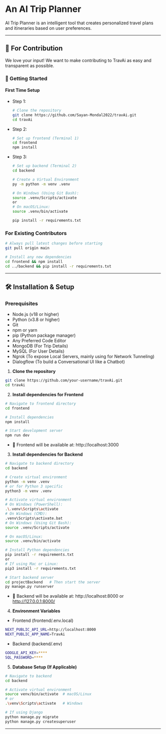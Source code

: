 # An AI Trip Planner
AI Trip Planner is an intelligent tool that creates personalized travel plans and itineraries based on user preferences.

---

## 🤝 For Contribution

We love your input! We want to make contributing to TravAi as easy and transparent as possible.

### 🚀 Getting Started

#### First Time Setup

- Step 1:
    ```bash
    # Clone the repository
    git clone https://github.com/Sayan-Mondal2022/travAi.git
    cd travAi
    ```

- Step 2:
    ```bash
    # Set up frontend (Terminal 1)
    cd frontend
    npm install
    ```

- Step 3:
    ```bash
    # Set up backend (Terminal 2)
    cd backend

    # Create a Virtual Environment
    py -m python -m venv .venv

    # On Windows (Using Git Bash):
    source .venv/Scripts/activate
    or
    # On macOS/Linux:
    source .venv/bin/activate

    pip install -r requirements.txt
    ```

### For Existing Contributors

```bash
# Always pull latest changes before starting
git pull origin main

# Install any new dependencies
cd frontend && npm install
cd ../backend && pip install -r requirements.txt
```

---

## 🛠️ Installation & Setup

### Prerequisites

- Node.js (v18 or higher)
- Python (v3.8 or higher)
- Git
- npm or yarn
- pip (Python package manager)
- Any Preferred Code Editor
- MongoDB (For Trip Details)
- MySQL (For User Details)
- Ngrok (To expose Local Servers, mainly using for Network Tunneling)
- Dialogflow (To build a Conversational UI like a Chatbot)

1. **Clone the repository**

```bash
git clone https://github.com/your-username/travAi.git
cd travAi
```

2. **Install dependencies for Frontend**

```bash
# Navigate to frontend directory
cd frontend

# Install dependencies
npm install

# Start development server
npm run dev
```

- 📍 Frontend will be available at: http://localhost:3000

3. **Install dependencies for Backend**

```bash
# Navigate to backend directory
cd backend

# Create virtual environment
python -m venv .venv
# or for Python 3 specific
python3 -m venv .venv

# Activate virtual environment
# On Windows (PowerShell):
.\.venv\Scripts\activate
# On Windows (CMD):
.venv\Scripts\activate.bat
# On Windows (Using Git Bash):
source .venv/Scripts/activate

# On macOS/Linux:
source .venv/bin/activate

# Install Python dependencies
pip install -r requirements.txt
or
# If using Mac or Linux:
pip3 install -r requirements.txt

# Start backend server
cd projectBackend   # Then start the server
py manage.py runserver
```
- 📍 Backend will be available at: http://localhost:8000 or http://127.0.0.1:8000/

4. **Environment Variables**

- Frontend (frontend/.env.local)

```bash
NEXT_PUBLIC_API_URL=http://localhost:8000
NEXT_PUBLIC_APP_NAME=TravAi
```

- Backend (backend/.env)

```bash
GOOGLE_API_KEY=****
SQL_PASSWORD=****
```

5. **Database Setup (If Applicable)**

```bash
# Navigate to backend
cd backend

# Activate virtual environment
source venv/bin/activate  # macOS/Linux
# or
.\venv\Scripts\activate   # Windows

# If using Django
python manage.py migrate
python manage.py createsuperuser
```

---
